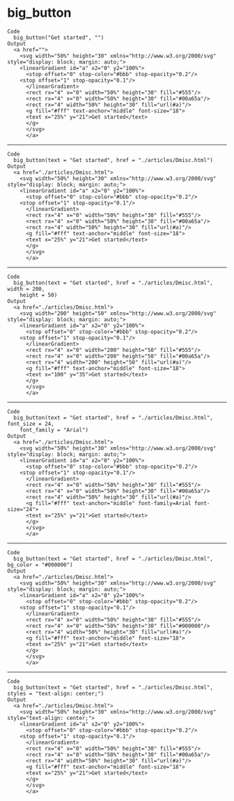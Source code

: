# big_button

    Code
      big_button("Get started", "")
    Output
      <a href="">
        <svg width="50%" height="30" xmlns="http://www.w3.org/2000/svg" style="display: block; margin: auto;">
        <linearGradient id="a" x2="0" y2="100%">
          <stop offset="0" stop-color="#bbb" stop-opacity="0.2"/>
        <stop offset="1" stop-opacity="0.1"/>
          </linearGradient>
          <rect rx="4" x="0" width="50%" height="30" fill="#555"/>
          <rect rx="4" x="0" width="50%" height="30" fill="#00a65a"/>
          <rect rx="4" width="50%" height="30" fill="url(#a)"/>
          <g fill="#fff" text-anchor="middle" font-size="18">
          <text x="25%" y="21">Get started</text>
          </g>
          </svg>
          </a>

---

    Code
      big_button(text = "Get started", href = "./articles/Dmisc.html")
    Output
      <a href="./articles/Dmisc.html">
        <svg width="50%" height="30" xmlns="http://www.w3.org/2000/svg" style="display: block; margin: auto;">
        <linearGradient id="a" x2="0" y2="100%">
          <stop offset="0" stop-color="#bbb" stop-opacity="0.2"/>
        <stop offset="1" stop-opacity="0.1"/>
          </linearGradient>
          <rect rx="4" x="0" width="50%" height="30" fill="#555"/>
          <rect rx="4" x="0" width="50%" height="30" fill="#00a65a"/>
          <rect rx="4" width="50%" height="30" fill="url(#a)"/>
          <g fill="#fff" text-anchor="middle" font-size="18">
          <text x="25%" y="21">Get started</text>
          </g>
          </svg>
          </a>

---

    Code
      big_button(text = "Get started", href = "./articles/Dmisc.html", width = 200,
        height = 50)
    Output
      <a href="./articles/Dmisc.html">
        <svg width="200" height="50" xmlns="http://www.w3.org/2000/svg" style="display: block; margin: auto;">
        <linearGradient id="a" x2="0" y2="100%">
          <stop offset="0" stop-color="#bbb" stop-opacity="0.2"/>
        <stop offset="1" stop-opacity="0.1"/>
          </linearGradient>
          <rect rx="4" x="0" width="200" height="50" fill="#555"/>
          <rect rx="4" x="0" width="200" height="50" fill="#00a65a"/>
          <rect rx="4" width="200" height="50" fill="url(#a)"/>
          <g fill="#fff" text-anchor="middle" font-size="18">
          <text x="100" y="35">Get started</text>
          </g>
          </svg>
          </a>

---

    Code
      big_button(text = "Get started", href = "./articles/Dmisc.html", font_size = 24,
        font_family = "Arial")
    Output
      <a href="./articles/Dmisc.html">
        <svg width="50%" height="30" xmlns="http://www.w3.org/2000/svg" style="display: block; margin: auto;">
        <linearGradient id="a" x2="0" y2="100%">
          <stop offset="0" stop-color="#bbb" stop-opacity="0.2"/>
        <stop offset="1" stop-opacity="0.1"/>
          </linearGradient>
          <rect rx="4" x="0" width="50%" height="30" fill="#555"/>
          <rect rx="4" x="0" width="50%" height="30" fill="#00a65a"/>
          <rect rx="4" width="50%" height="30" fill="url(#a)"/>
          <g fill="#fff" text-anchor="middle" font-family=Arial font-size="24">
          <text x="25%" y="21">Get started</text>
          </g>
          </svg>
          </a>

---

    Code
      big_button(text = "Get started", href = "./articles/Dmisc.html", bg_color = "#000000")
    Output
      <a href="./articles/Dmisc.html">
        <svg width="50%" height="30" xmlns="http://www.w3.org/2000/svg" style="display: block; margin: auto;">
        <linearGradient id="a" x2="0" y2="100%">
          <stop offset="0" stop-color="#bbb" stop-opacity="0.2"/>
        <stop offset="1" stop-opacity="0.1"/>
          </linearGradient>
          <rect rx="4" x="0" width="50%" height="30" fill="#555"/>
          <rect rx="4" x="0" width="50%" height="30" fill="#000000"/>
          <rect rx="4" width="50%" height="30" fill="url(#a)"/>
          <g fill="#fff" text-anchor="middle" font-size="18">
          <text x="25%" y="21">Get started</text>
          </g>
          </svg>
          </a>

---

    Code
      big_button(text = "Get started", href = "./articles/Dmisc.html", styles = "text-align: center;")
    Output
      <a href="./articles/Dmisc.html">
        <svg width="50%" height="30" xmlns="http://www.w3.org/2000/svg" style="text-align: center;">
        <linearGradient id="a" x2="0" y2="100%">
          <stop offset="0" stop-color="#bbb" stop-opacity="0.2"/>
        <stop offset="1" stop-opacity="0.1"/>
          </linearGradient>
          <rect rx="4" x="0" width="50%" height="30" fill="#555"/>
          <rect rx="4" x="0" width="50%" height="30" fill="#00a65a"/>
          <rect rx="4" width="50%" height="30" fill="url(#a)"/>
          <g fill="#fff" text-anchor="middle" font-size="18">
          <text x="25%" y="21">Get started</text>
          </g>
          </svg>
          </a>

